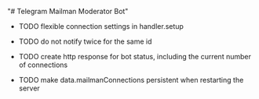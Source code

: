 "# Telegram Mailman Moderator Bot" 

- TODO flexible connection settings in handler.setup
- TODO do not notify twice for the same id

- TODO create http response for bot status, including the current number of connections
- TODO make data.mailmanConnections persistent when restarting the server
